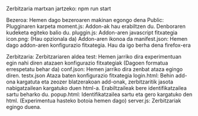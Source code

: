 Zerbitzaria martxan jartzeko: npm run start

Bezeroa: Hemen dago bezeroaren makinan egongo dena
  Public: Plugginaren karpeta 
    moment.js: Addon-ak hau erabiltzen du. Denboraren kudeketa egiteko balio du.
    pluggin.js: Addon-aren javascript fitxategia
  icon.png: (Hau opzionala da) Addon-aren ikonoa da
  manifest.json: Hemen dago addon-aren konfigurazio fitxategia. Hau da igo berha dena firefox-era

Zerbitzaria: Zerbitzariaren aldea
  test: Hemen jarriko dira experimentuan egin nahi diren atazaen konfigurazio fitxategiak (Dagoen formatua errespetatu behar da)
    conf.json: Hemen jarriko dira zenbat ataza egingo diren.
    testx.json Ataza baten konfigurazio fitxategia
  login.html: Behin add-ona kargatuta eta zeozer blatzerakoan add-onak, zerbitzaritik jasota nabigatzailean kargatuko duen html-a. Erabiltzaileak bere identifikatzailea sartu beharko du.
  popup.html: Identifikatzailea sartu eta gero kargatuko den html. (Experimentua hasteko botoia hemen dago)
  server.js: Zerbitzariak egingo duena.
  
  
